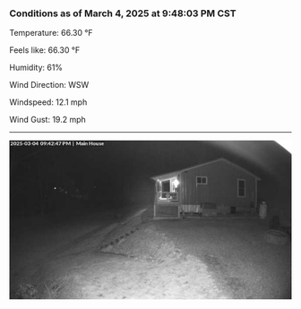 ### Conditions as of March 4, 2025 at 9:48:03 PM CST 

Temperature: 66.30 &deg;F

Feels like: 66.30 &deg;F

Humidity: 61%

Wind Direction: WSW

Windspeed: 12.1 mph

Wind Gust: 19.2 mph

---

<img src="./images/latest.jpeg"/>

